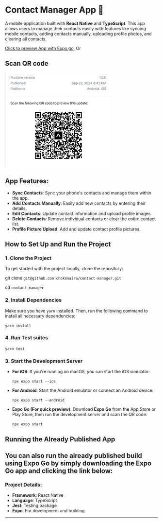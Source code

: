 # Contact Manager App 📱

A mobile application built with **React Native** and **TypeScript**. This app allows users to manage their contacts easily with features like syncing mobile contacts, adding contacts manually, uploading profile photos, and clearing all contacts.

[Click to preview App with Expo go](https://shorturl.at/IN1Dm), Or


## Scan QR code

![Scan QR code](assets/images/qr-code.png)

## App Features:
- **Sync Contacts**: Sync your phone's contacts and manage them within the app.
- **Add Contacts Manually**: Easily add new contacts by entering their details.
- **Edit Contacts**: Update contact information and upload profile images.
- **Delete Contacts**: Remove individual contacts or clear the entire contact list.
- **Profile Picture Upload**: Add and update contact profile pictures.
  
## How to Set Up and Run the Project

### 1. Clone the Project
To get started with the project locally, clone the repository:

git clone `git@github.com:chokonaira/contact-manager.git`

cd `contact-manager`

### 2. Install Dependencies
Make sure you have `yarn` installed. Then, run the following command to install all necessary dependencies:

`yarn install`

### 4. Run Test suites

`yarn test`

### 3. Start the Development Server

- **For iOS**:
  If you're running on macOS, you can start the iOS simulator:

  `npx expo start --ios`

- **For Android**:
  Start the Android emulator or connect an Android device:

  `npx expo start --android`

- **Expo Go (For quick preview)**:
  Download **Expo Go** from the App Store or Play Store, then run the development server and scan the QR code:

  `npx expo start`

## Running the Already Published App

You can also run the already published build using **Expo Go** by simply downloading the Expo Go app and clicking the link below:
---

### Project Details:
- **Framework**: React Native
- **Language**: TypeScript
- **Jest**: Testing package
- **Expo**: For development and building

---
